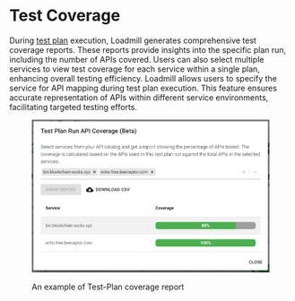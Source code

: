 # Test Coverage

During [test plan](../../../general/api-testing1/test-plan.md) execution, Loadmill generates comprehensive test coverage reports. These reports provide insights into the specific plan run, including the number of APIs covered. Users can also select multiple services to view test coverage for each service within a single plan, enhancing overall testing efficiency. Loadmill allows users to specify the service for API mapping during test plan execution. This feature ensures accurate representation of APIs within different service environments, facilitating targeted testing efforts.

<figure><img src="../../../.gitbook/assets/image (20).png" alt=""><figcaption><p>An example of Test-Plan coverage report</p></figcaption></figure>






